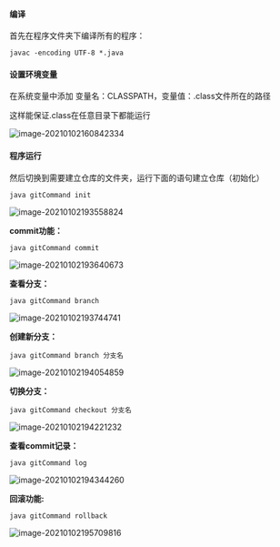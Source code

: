 #### 编译

首先在程序文件夹下编译所有的程序：

```
javac -encoding UTF-8 *.java
```

#### 设置环境变量

在系统变量中添加 变量名：CLASSPATH，变量值：.class文件所在的路径

这样能保证.class在任意目录下都能运行

![image-20210102160842334](C:\Users\zrc5\AppData\Roaming\Typora\typora-user-images\image-20210102160842334.png)



#### 程序运行

然后切换到需要建立仓库的文件夹，运行下面的语句建立仓库（初始化）

```
java gitCommand init
```

![image-20210102193558824](C:\Users\zrc5\AppData\Roaming\Typora\typora-user-images\image-20210102193558824.png)

**commit功能：**

```
java gitCommand commit
```

![image-20210102193640673](C:\Users\zrc5\AppData\Roaming\Typora\typora-user-images\image-20210102193640673.png)

**查看分支：**

```
java gitCommand branch
```

![image-20210102193744741](C:\Users\zrc5\AppData\Roaming\Typora\typora-user-images\image-20210102193744741.png)

**创建新分支：**

```
java gitCommand branch 分支名
```

![image-20210102194054859](C:\Users\zrc5\AppData\Roaming\Typora\typora-user-images\image-20210102194054859.png)

**切换分支：**

```
java gitCommand checkout 分支名
```

![image-20210102194221232](C:\Users\zrc5\AppData\Roaming\Typora\typora-user-images\image-20210102194221232.png)

**查看commit记录：**

```
java gitCommand log
```

![image-20210102194344260](C:\Users\zrc5\AppData\Roaming\Typora\typora-user-images\image-20210102194344260.png)

**回滚功能:**

```
java gitCommand rollback
```

![image-20210102195709816](C:\Users\zrc5\AppData\Roaming\Typora\typora-user-images\image-20210102195709816.png)
